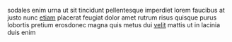 sodales enim urna ut sit tincidunt pellentesque imperdiet lorem faucibus at
justo nunc [etiam](generated_webpages/sapien1.md) placerat feugiat dolor amet
rutrum risus quisque purus lobortis pretium erosdonec magna quis metus dui
[velit](generated_webpages/accumsan1.md) mattis ut in lacinia duis enim